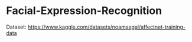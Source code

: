 # Facial-Expression-Recognition
Dataset: https://www.kaggle.com/datasets/noamsegal/affectnet-training-data
